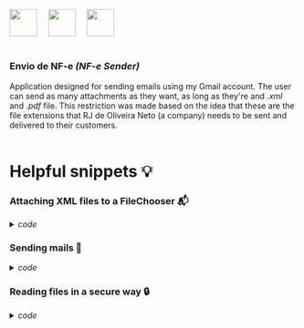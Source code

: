 <img height="48" width="48" src="https://cdn.simpleicons.org/apachenetbeanside" /> &nbsp;&nbsp;&nbsp; <img height="48" width="48" src="https://cdn.simpleicons.org/apachemaven" /> &nbsp;&nbsp;&nbsp; <img height="48" width="48" src="https://cdn.simpleicons.org/gmail/white" /> 
#
<h3><strong>Envio de NF-e </strong><i>(NF-e Sender)</i></h3>


Application designed for sending emails using my Gmail account. The user can send as many attachments as they want, as long as they're and *.xml* and *.pdf* file. This restriction was made based on the  idea that these are the file extensions that RJ de Oliveira Neto (a company) needs to be sent and delivered to their customers.
<br>
<br>
<h1>Helpful snippets 💡</h1>
<h3>Attaching XML files to a FileChooser 📬</h3>
<details><summary><i>code</i></summary>
  
```java
private void btnFileXMLActionPerformed(java.awt.event.ActionEvent evt) {//GEN-FIRST:event_btnFileXMLActionPerformed
        JFileChooser filexml = new JFileChooser("C:\\");
        filexml.setMultiSelectionEnabled(false);
        FileNameExtensionFilter filter = new FileNameExtensionFilter("Arquivos XML", "xml");
        filexml.setFileFilter(filter);

        int result = filexml.showOpenDialog(null);

        // Verificar se o usuário selecionou um arquivo
        if (result == JFileChooser.APPROVE_OPTION) {
            File selectedFile = filexml.getSelectedFile();
            files.add(selectedFile); // Adiciona à lista

            try {
                // Processar XML
                DocumentBuilder builder = DocumentBuilderFactory.newInstance().newDocumentBuilder();
                Document document = builder.parse(selectedFile);
                NodeList nodeList = document.getElementsByTagName("email");

                if (nodeList.getLength() > 0) {
                    txtTo.setText(nodeList.item(0).getTextContent());
                }

                // Adicionar à tabela com caminho completo
                model.addRow(new Object[]{selectedFile.getName(), "XML"});

            } catch (Exception ex) {
                JOptionPane.showMessageDialog(this, "Erro ao processar XML: " + ex.getMessage());
            }
        }
```
</details>
<h3>Sending mails 📧</h3>
<details><summary><i>code</i></summary>
  
```java
  private void btnSendActionPerformed(java.awt.event.ActionEvent evt) {//GEN-FIRST:event_btnSendActionPerformed

        String userMail = "";
        String passwordMail = "";
        HtmlEmail mail = new HtmlEmail();

        mail.setAuthenticator(new DefaultAuthenticator(userMail, passwordMail));
        mail.setHostName("smtp.gmail.com");
        mail.setSmtpPort(587);

        mail.setSSLOnConnect(true);
        mail.setStartTLSRequired(true);
        mail.setStartTLSEnabled(true);

        for (File file : files) {
            try {
                mail.attach(file);
            } catch (EmailException ex) {
                Logger.getLogger(Main.class.getName()).log(Level.SEVERE, null, ex);
            }
        }

        try {
            mail.setFrom(userMail);
            mail.setSubject("Envio automático de NF-e  |  RJ de Oliveira Neto EPP.");
            mail.addTo(txtTo.getText());

            mail.setHtmlMsg("<html><h2>Olá, caro cliente.</h2> <p>Abaixo seguem anexos os arquivos <strong>XML</strong> e <strong>PDF</strong> referente a sua NF-e.</p> "
                    + "<p>Qualquer dúvida, entre em contato com o setor financeiro da RJ de Oliveira Neto EPP.</p><br><br><p><small><strong>Telefone: (24)3322-4727</small></strong></p><html>");
            mail.send();
            JOptionPane.showMessageDialog(null, "E-mail enviado com sucesso!");
        } catch (Exception e) {
            System.out.println(e);
        }
    }
```
</details>

<h3>Reading files in a secure way 🔒</h3>
<details><summary><i>code</i></summary>
  
```java
  Properties properties = new Properties();
        try (FileInputStream input = new FileInputStream("src/main/java/rjferramentas/envionotafiscal/config.properties")) {
            properties.load(input);
            userMail = properties.getProperty("usermail");
            passwordMail = properties.getProperty("passwordmail");
        } catch (IOException e) {
            e.printStackTrace();
        }

```
> [!Important]
 Do not forget to create a .gitignore file in your repository and add *.properties, so then any property file you may have won't be uploaded to GitHub.

<p><i></></p>
</details>

